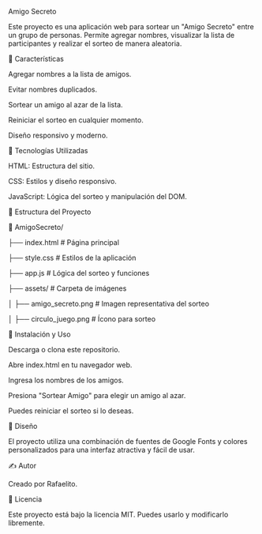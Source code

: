 Amigo Secreto

Este proyecto es una aplicación web para sortear un "Amigo Secreto" entre un grupo de personas. Permite agregar nombres, visualizar la lista de participantes y realizar el sorteo de manera aleatoria.

📌 Características

Agregar nombres a la lista de amigos.

Evitar nombres duplicados.

Sortear un amigo al azar de la lista.

Reiniciar el sorteo en cualquier momento.

Diseño responsivo y moderno.

🚀 Tecnologías Utilizadas

HTML: Estructura del sitio.

CSS: Estilos y diseño responsivo.

JavaScript: Lógica del sorteo y manipulación del DOM.

📂 Estructura del Proyecto

📁 AmigoSecreto/

├── index.html    # Página principal

├── style.css     # Estilos de la aplicación

├── app.js        # Lógica del sorteo y funciones

├── assets/       # Carpeta de imágenes

│       ├── amigo_secreto.png  # Imagen representativa del sorteo

│       ├── circulo_juego.png  # Ícono para sorteo

📖 Instalación y Uso

Descarga o clona este repositorio.

Abre index.html en tu navegador web.

Ingresa los nombres de los amigos.

Presiona "Sortear Amigo" para elegir un amigo al azar.

Puedes reiniciar el sorteo si lo deseas.

🎨 Diseño

El proyecto utiliza una combinación de fuentes de Google Fonts y colores personalizados para una interfaz atractiva y fácil de usar.

✍️ Autor

Creado por Rafaelito.

📜 Licencia

Este proyecto está bajo la licencia MIT. Puedes usarlo y modificarlo libremente.
